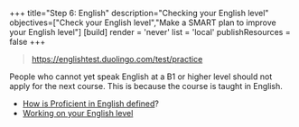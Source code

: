 +++
title="Step 6: English"
description="Checking your English level"
objectives=["Check your English level","Make a SMART plan to improve your English level"]
[build]
  render = 'never'
  list = 'local'
  publishResources = false
+++

> https://englishtest.duolingo.com/test/practice

People who cannot yet speak English at a B1 or higher level should not apply for the next course. This is because the course is taught in English.

- [How is Proficient in English defined](https://docs.google.com/document/d/1a_BqRRdLOVRHXFDm8HO9riTAr_8M1AFCa2FO2QBd6pg/edit)?
- [Working on your English level](https://docs.google.com/document/d/1XKpjtFTtvYf_j6hlLwEoiQ_ujSFv12P_WL0Th2wml1Y/edit?usp=sharing)

